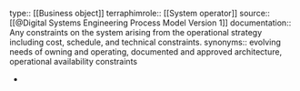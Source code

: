 type:: [[Business object]]
terraphimrole:: [[System operator]]
source:: [[@Digital Systems Engineering Process Model Version 1]]
documentation:: Any constraints on the system arising from the operational strategy including cost, schedule, and technical constraints.
synonyms:: evolving needs of owning and operating, documented and approved architecture, operational availability constraints

-